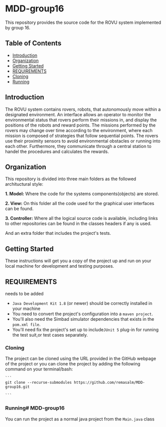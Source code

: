 # MDD-group16

This repository provides the source code for the ROVU system implemented by group 16.

## Table of Contents
* [Introduction](#introduction)
* [Organization](#organization)
* [Getting Started](#getting-started)
* [REQUIREMENTS](#requirements)
* [Cloning](#cloning)
* [Running](#running)

## Introduction
The ROVU system contains rovers, robots, that autonomously move within a designated environment. An interface allows an operator to monitor the environmental status that rovers perform their missions in, and display the positions of the robots and reward points. The missions performed by the rovers may change over time according to the environment, where each mission is composed of strategies that follow sequential points. The rovers use their proximity sensors to avoid environmental obstacles or running into each other. Furthermore, they communicate through a central station to handel the procedures and calculates the rewards.

## Organization
This repository is divided into three main folders as the followed archituctural style:

**1. Model:** Where the code for the systems components(objects) are stored. 

**2. View:** On this folder all the code used for the graphical user interfaces can be found.

**3. Controller:** Where all the logical source code is available, including links to other repositories can be found in the classes headers if any is used.

And an extra folder that includes the project's tests.

## Getting Started
These instructions will get you a copy of the project up and run on your local machine for development and testing purposes.
             
## REQUIREMENTS
needs to be added 

- `Java Development Kit 1.8` (or newer) should be correctly installed in your machine
- You need to convert the project's configuration into a `maven project`.
- You'll also need the Simbad simulator dependencies that exists in the `pom.xml file`.
- You'll need fix the project's set up to include`JUnit 5` plug-in for running the test suit,or test cases separately. 

### Cloning          
   The project can be cloned using the URL provided in the GitHub webpage of the project or you can clone the project by adding the following command on your terminal/bash:
   
    ```
    git clone --recurse-submodules https://github.com/remasalm/MDD-group16.git
                     
    ```

 ### Running# MDD-group16
You can run the project as a normal java project from the `Main.java` class

